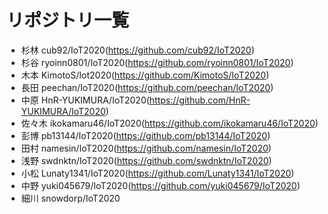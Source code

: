 # リポジトリ一覧
- 杉林 cub92/IoT2020(https://github.com/cub92/IoT2020)
- 杉谷 ryoinn0801/IoT2020(https://github.com/ryoinn0801/IoT2020)
- 木本 KimotoS/Iot2020(https://github.com/KimotoS/IoT2020)
- 長田 peechan/IoT2020(https://github.com/peechan/IoT2020)
- 中原 HnR-YUKIMURA/IoT2020(https://github.com/HnR-YUKIMURA/IoT2020)
- 佐々木 ikokamaru46/IoT2020(https://github.com/ikokamaru46/IoT2020)
- 彭博 pb13144/IoT2020(https://github.com/pb13144/IoT2020)
- 田村 namesin/IoT2020(https://github.com/namesin/IoT2020)
- 浅野 swdnktn/IoT2020(https://github.com/swdnktn/IoT2020)
- 小松 Lunaty1341/IoT2020(https://github.com/Lunaty1341/IoT2020)
- 中野 yuki045679/IoT2020(https://github.com/yuki045679/IoT2020)
- 細川 snowdorp/IoT2020
